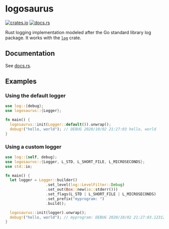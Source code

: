 # logosaurus

[![crates.io](https://img.shields.io/crates/v/logosaurus.svg)](https://crates.io/crates/logosaurus)
[![docs.rs](https://docs.rs/logosaurus/badge.svg)](https://docs.rs/logosaurus)

Rust logging implementation modeled after the Go standard library log package.
It works with the [`log`](https://crates.io/crates/log) crate.

## Documentation

See [docs.rs](https://docs.rs/logosaurus).

## Examples

### Using the default logger

```rust
use log::{debug};
use logosaurus::{Logger};

fn main() {
  logosaurus::init(Logger::default()).unwrap();
  debug!("hello, world"); // DEBUG 2020/10/02 21:27:03 hello, world
}
```

### Using a custom logger

```rust
use log::{self, debug};
use logosaurus::{Logger, L_STD, L_SHORT_FILE, L_MICROSECONDS};
use std::io;

fn main() {
  let logger = Logger::builder()
                  .set_level(log::LevelFilter::Debug)
                  .set_out(Box::new(io::stderr()))
                  .set_flags(L_STD | L_SHORT_FILE | L_MICROSECONDS)
                  .set_prefix("myprogram: ")
                  .build();

  logosaurus::init(logger).unwrap();
  debug!("hello, world"); // myprogram: DEBUG 2020/10/02 21:27:03.123123 main.rs:12: hello, world
}
```
